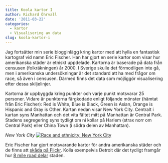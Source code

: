 ```yaml
---
title: Koola kartor I
author: Richard Öhrvall
date: '2011-03-22'
categories:
  - kartor
  - Visualisering av data
slug: koola-kartor-i
---
```


Jag fortsätter min serie blogginlägg kring kartor med att hylla en fantastisk kartograf vid namn Eric Fischer. Han har gjort en serie kartor som visar hur amerikanska städer är etniskt uppdelade. Kartorna är baserade på data från censusen (folkräkningen) år 2000. I Sverige skulle det förmodligen inte gå, men i amerikanska undersökningar är det standard att ha med frågor om race, så även i censusen. Därmed finns det data som möjliggör visualisering efter dessa skiljelinjer.

Kartorna är uppbyggda kring punkter och varje punkt motsvarar 25 personer. Vidare är punkterna färgkodade enligt följande mönster (hämtat från Eric Fischer): Red is White, Blue is Black, Green is Asian, Orange is Hispanic and Gray is Other. Kartan nedan visar New York City. Centralt i kartan syns Manhattan och det vita fältet mitt på Manhattan är Central Park. Stadens segregering syns tydligt om ni kollar på Harlem (strax norr om Central Park) eller China Town (i södra delen av Manhattan).

_New York City_
[![Race and ethnicity: New York City](http://farm5.static.flickr.com/4124/4981444199_08c227e7b6.jpg)](http://www.flickr.com/photos/walkingsf/4981444199/)

Eric Fischer har gjort motsvarande kartor för andra amerikanska städer och de finns att [skåda på Flickr](http://www.flickr.com/photos/walkingsf/sets/72157624812674967/). Kolla exempelvis Detroit där det tydligt framgår hur [8 mile road delar](http://en.wikipedia.org/wiki/8_Mile_Road) staden.
